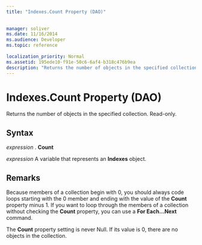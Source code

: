 ```yaml
---
title: "Indexes.Count Property (DAO)"
 
 
manager: soliver
ms.date: 11/16/2014
ms.audience: Developer
ms.topic: reference
  
localization_priority: Normal
ms.assetid: 195ede10-f91e-50c6-6af4-b318c476b9ea
description: "Returns the number of objects in the specified collection. Read-only."
---
```


# Indexes.Count Property (DAO)

Returns the number of objects in the specified collection. Read-only.
  
## Syntax

 *expression*  . **Count**
  
 *expression*  A variable that represents an **Indexes** object. 
  
## Remarks

Because members of a collection begin with 0, you should always code loops starting with the 0 member and ending with the value of the **Count** property minus 1. If you want to loop through the members of a collection without checking the **Count** property, you can use a **For Each...Next** command. 
  
The **Count** property setting is never Null. If its value is 0, there are no objects in the collection. 
  

